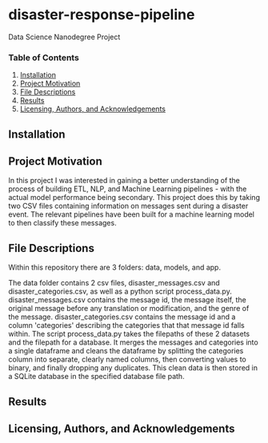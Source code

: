 # disaster-response-pipeline
Data Science Nanodegree Project 

### Table of Contents

1. [Installation](#installation)
2. [Project Motivation](#motivation)
3. [File Descriptions](#files)
4. [Results](#results)
5. [Licensing, Authors, and Acknowledgements](#licensing)

## Installation <a name="installation"></a>

## Project Motivation <a name="motivation"></a>
In this project I was interested in gaining a better understanding of the process of building ETL, NLP, and Machine Learning pipelines - with the actual model performance being secondary. This project does this by taking two CSV files containing information on messages sent during a disaster event. The relevant pipelines have been built for a machine learning model to then classify these messages.
## File Descriptions <a name="files"></a>
Within this repository there are 3 folders: data, models, and app.

The data folder contains 2 csv files, disaster_messages.csv and disaster_categories.csv, as well as a python script process_data.py. disaster_messages.csv contains the message id, the message itself, the original message before any translation or modification, and the genre of the message. disaster_categories.csv contains the message id and a column 'categories' describing the categories that that message id falls within. The script process_data.py takes the filepaths of these 2 datasets and the filepath for a database. It merges the messages and categories into a single dataframe and cleans the dataframe by splitting the categories column into separate, clearly named columns, then converting values to binary, and finally dropping any duplicates. This clean data is then stored in a SQLite database in the specified database file path.
## Results <a name="results"></a>

## Licensing, Authors, and Acknowledgements <a name="licensing"></a>

